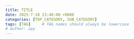 ```yaml
---
title: TITLE
date: 2025-7-18 23:46:00 +0800
categories: [TOP_CATEGORY, SUB_CATEGORY]
tags: [TAG]     # TAG names should always be lowercase
# author: zpy
---
```

